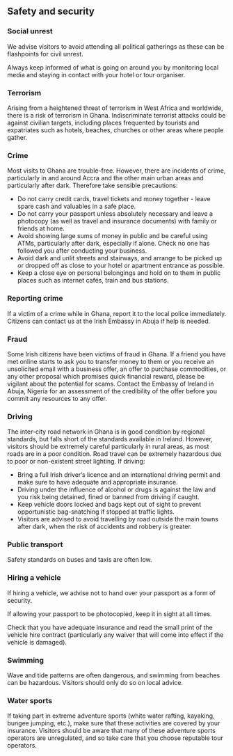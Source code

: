 ## Safety and security

### **Social unrest**

We advise visitors to avoid attending all political gatherings as these can be flashpoints for civil unrest.

Always keep informed of what is going on around you by monitoring local media and staying in contact with your hotel or tour organiser.

### **Terrorism**

Arising from a heightened threat of terrorism in West Africa and worldwide, there is a risk of terrorism in Ghana. Indiscriminate terrorist attacks could be against civilian targets, including places frequented by tourists and expatriates such as hotels, beaches, churches or other areas where people gather.

### **Crime**

Most visits to Ghana are trouble-free. However, there are incidents of crime, particularly in and around Accra and the other main urban areas and particularly after dark. Therefore take sensible precautions:

* Do not carry credit cards, travel tickets and money together - leave spare cash and valuables in a safe place.
* Do not carry your passport unless absolutely necessary and leave a photocopy (as well as travel and insurance documents) with family or friends at home.
* Avoid showing large sums of money in public and be careful using ATMs, particularly after dark, especially if alone. Check no one has followed you after conducting your business.
* Avoid dark and unlit streets and stairways, and arrange to be picked up or dropped off as close to your hotel or apartment entrance as possible.
* Keep a close eye on personal belongings and hold on to them in public places such as internet cafés, train and bus stations.

### **Reporting crime**

If a victim of a crime while in Ghana, report it to the local police immediately. Citizens can contact us at the Irish Embassy in Abuja if help is needed.

### **Fraud**

Some Irish citizens have been victims of fraud in Ghana. If a friend you have met online starts to ask you to transfer money to them or you receive an unsolicited email with a business offer, an offer to purchase commodities, or any other proposal which promises quick financial reward, please be vigilant about the potential for scams. Contact the Embassy of Ireland in Abuja, Nigeria for an assessment of the credibility of the offer before you commit any resources to any offer.

### **Driving**

The inter-city road network in Ghana is in good condition by regional standards, but falls short of the standards available in Ireland. However, visitors should be extremely careful particularly in rural areas, as most roads are in a poor condition. Road travel can be extremely hazardous due to poor or non-existent street lighting. If driving:

* Bring a full Irish driver’s licence and an international driving permit and make sure to have adequate and appropriate insurance.
* Driving under the influence of alcohol or drugs is against the law and you risk being detained, fined or banned from driving if caught.
* Keep vehicle doors locked and bags kept out of sight to prevent opportunistic bag-snatching if stopped at traffic lights.
* Visitors are advised to avoid travelling by road outside the main towns after dark, when the risk of accidents and robbery is greater.

### **Public transport**

Safety standards on buses and taxis are often low.

### **Hiring a vehicle**

If hiring a vehicle, we advise not to hand over your passport as a form of security.

If allowing your passport to be photocopied, keep it in sight at all times.

Check that you have adequate insurance and read the small print of the vehicle hire contract (particularly any waiver that will come into effect if the vehicle is damaged).

### **Swimming**

Wave and tide patterns are often dangerous, and swimming from beaches can be hazardous. Visitors should only do so on local advice.

### **Water sports**

If taking part in extreme adventure sports (white water rafting, kayaking, bungee jumping, etc.), make sure that these activities are covered by your insurance. Visitors should be aware that many of these adventure sports operators are unregulated, and so take care that you choose reputable tour operators.